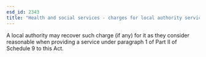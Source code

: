 ```yaml
---
esd_id: 2343
title: "Health and social services - charges for local authority services"
---
```


A local authority may recover such charge (if any) for it as they consider reasonable when providing a service under paragraph 1 of Part II of Schedule 9 to this Act. 

